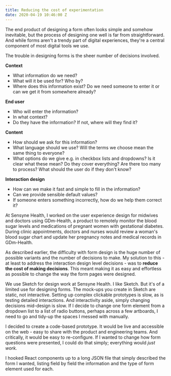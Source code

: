 ```yaml
---
title: Reducing the cost of experimentation
date: 2020-04-19 10:46:00 Z
---
```


The end product of designing a form often looks simple and somehow inevitable, but the process of designing one well is far from straightforward. And while forms aren't a trendy part of digital experiences, they're a central component of most digital tools we use.

The trouble in designing forms is the sheer number of decisions involved.

**Context**

* What information do we need?
* What will it be used for? Who by?
* Where does this information exist? Do we need someone to enter it or can we get it from somewhere already?

**End user**

* Who will enter the information?
* In what context?
* Do they have the information? If not, where will they find it? 

**Content**

* How should we ask for this information?
* What language should we use? Will the terms we choose mean the same thing to everyone?
* What options do we give e.g. in checkbox lists and dropdowns? Is it clear what these mean? Do they cover everything? Are there too many to process? What should the user do if they don't know?

**Interaction design**

* How can we make it fast and simple to fill in the information?
* Can we provide sensible default values?
* If someone enters something incorrectly, how do we help them correct it?

At Sensyne Health, I worked on the user experience design for midwives and doctors using GDm-Health, a product to remotely monitor the blood sugar levels and medications of pregnant women with gestational diabetes. During clinic appointments, doctors and nurses would review a woman's blood sugar chart and update her pregnancy notes and medical records in GDm-Health.

As described earlier, the difficulty with form design is the huge number of possible variants and the number of decisions to make. My solution to this - at least to address the interaction design level decisions - was to **reduce the cost of making decisions**. This meant making it as easy and effortless as possible to change the way the form pages were designed.

We use Sketch for design work at Sensyne Health. I like Sketch. But it's of a limited use for designing forms. The mock-ups you create in Sketch are static, not interactive. Setting up complex clickable prototypes is slow, as is testing detailed interactions. And interactivity aside, simply changing decisions mid-design is slow. If I decide to change one form element from a dropdown list to a list of radio buttons, perhaps across a few artboards, I need to go and tidy-up the spaces I messed with manually.

I decided to create a code-based prototype. It would be live and accessible on the web - easy to share with the product and engineering teams. And critically, it would be easy to re-configure. If I wanted to change how form questions were presented, I could do that simply; everything would *just work.*

I hooked React components up to a long JSON file that simply described the form I wanted, listing field by field the information and the type of form element used for each.